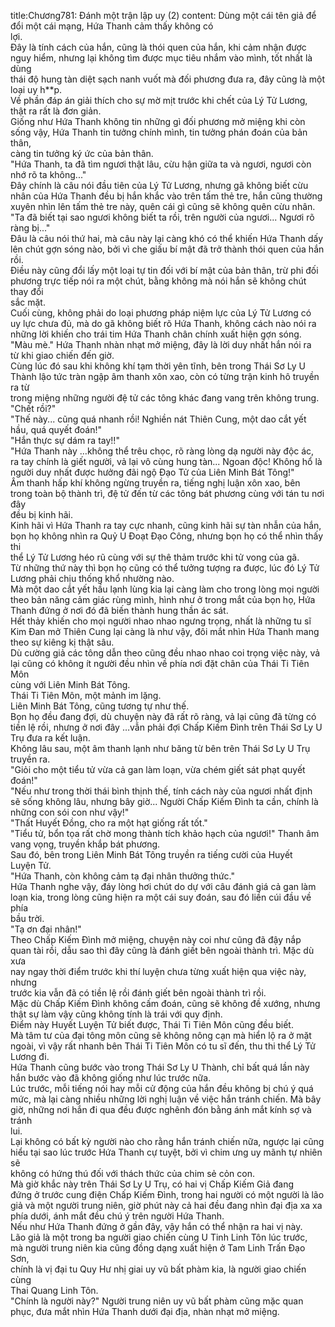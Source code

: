 title:Chương781: Đánh một trận lập uy (2)
content:
Dùng một cái tên giả để đổi một cái mạng, Hứa Thanh cảm thấy không có<br>lợi.<br>Đây là tính cách của hắn, cũng là thói quen của hắn, khi cảm nhận được<br>nguy hiểm, nhưng lại không tìm được mục tiêu nhắm vào mình, tốt nhất là dùng<br>thái độ hung tàn diệt sạch nanh vuốt mà đối phương đưa ra, đây cũng là một<br>loại uy h**p.<br>Về phần đáp án giải thích cho sự mờ mịt trước khi chết của Lý Tử Lương,<br>thật ra rất là đơn giản.<br>Giống như Hứa Thanh không tin những gì đối phương mở miệng khi còn<br>sống vậy, Hứa Thanh tin tưởng chính mình, tin tưởng phán đoán của bản thân,<br>càng tin tưởng ký ức của bản thân.<br>"Hứa Thanh, ta đã tìm ngươi thật lâu, cừu hận giữa ta và ngươi, ngươi còn<br>nhớ rõ ta không..."<br>Đây chính là câu nói đầu tiên của Lý Tử Lương, nhưng gã không biết cừu<br>nhân của Hứa Thanh đều bị hắn khắc vào trên tấm thẻ tre, hắn cũng thường<br>xuyên nhìn lên tấm thẻ tre này, quên cái gì cũng sẽ không quên cừu nhân.<br>"Ta đã biết tại sao ngươi không biết ta rồi, trên người của ngươi... Ngươi rõ<br>ràng bị..."<br>Đâu là câu nói thứ hai, mà câu này lại càng khó có thể khiến Hứa Thanh dấy<br>lên chút gợn sóng nào, bởi vì che giấu bí mật đã trở thành thói quen của hắn rồi.<br>Điều này cũng đổi lấy một loại tự tin đối với bí mật của bản thân, trừ phi đối<br>phương trực tiếp nói ra một chút, bằng không mà nói hắn sẽ không chút thay đổi<br>sắc mặt.<br>Cuối cùng, không phải do loại phương pháp niệm lực của Lý Tử Lương có<br>uy lực chưa đủ, mà do gã không biết rõ Hứa Thanh, không cách nào nói ra<br>những lời khiến cho trái tim Hứa Thanh chân chính xuất hiện gợn sóng.<br>"Màu mè." Hứa Thanh nhàn nhạt mở miệng, đây là lời duy nhất hắn nói ra<br>từ khi giao chiến đến giờ.<br>Cùng lúc đó sau khi không khí tạm thời yên tĩnh, bên trong Thái Sơ Ly U<br>Thành lậo tức tràn ngập âm thanh xôn xao, còn có từng trận kinh hô truyền ra từ<br>trong miệng những người đệ tử các tông khác đang vang trên không trung.<br>"Chết rồi?"<br>"Thế này... cũng quá nhanh rồi! Nghiền nát Thiên Cung, một dao cắt yết<br>hầu, quá quyết đoán!"<br>"Hắn thực sự dám ra tay!!"<br>"Hứa Thanh này …không thể trêu chọc, rõ ràng lòng dạ người này độc ác,<br>ra tay chính là giết người, vả lại vô cùng hung tàn... Ngoan độc! Không hổ là<br>người duy nhất được hưởng đãi ngộ Đạo Tử của Liên Minh Bát Tông!"<br>Âm thanh hấp khí không ngừng truyền ra, tiếng nghị luận xôn xao, bên<br>trong toàn bộ thành trì, đệ tử đến từ các tông bát phương cùng với tán tu nơi đây<br>đều bị kinh hãi.<br>Kinh hãi vì Hứa Thanh ra tay cực nhanh, cũng kinh hãi sự tàn nhẫn của hắn,<br>bọn họ không nhìn ra Quỷ U Đoạt Đạo Công, nhưng bọn họ có thể nhìn thấy thi<br>thể Lý Tử Lương héo rũ cùng với sự thê thảm trước khi tử vong của gã.<br>Từ những thứ này thì bọn họ cũng có thể tưởng tượng ra được, lúc đó Lý Tử<br>Lương phải chịu thống khổ nhường nào.<br>Mà một dao cắt yết hầu lạnh lùng kia lại càng làm cho trong lòng mọi người<br>theo bản năng cảm giác rùng mình, hình như ở trong mắt của bọn họ, Hứa<br>Thanh đứng ở nơi đó đã biến thành hung thần ác sát.<br>Hết thảy khiến cho mọi người nhao nhao ngưng trọng, nhất là những tu sĩ<br>Kim Đan mở Thiên Cung lại càng là như vậy, đôi mắt nhìn Hứa Thanh mang<br>theo sự kiêng kị thật sâu.<br>Dù cường giả các tông dẫn theo cũng đều nhao nhao coi trọng việc này, vả<br>lại cũng có không ít người đều nhìn về phía nơi đặt chân của Thái Ti Tiên Môn<br>cùng với Liên Minh Bát Tông.<br>Thái Ti Tiên Môn, một mảnh im lặng.<br>Liên Minh Bát Tông, cũng tương tự như thế.<br>Bọn họ đều đang đợi, dù chuyện này đã rất rõ ràng, vả lại cũng đã từng có<br>tiền lệ rồi, nhưng ở nơi đây …vẫn phải đợi Chấp Kiếm Đình trên Thái Sơ Ly U<br>Trụ đưa ra kết luận.<br>Không lâu sau, một âm thanh lạnh như băng từ bên trên Thái Sơ Ly U Trụ<br>truyền ra.<br>"Giỏi cho một tiểu tử vừa cả gan làm loạn, vừa chém giết sát phạt quyết<br>đoán!"<br>"Nếu như trong thời thái bình thịnh thế, tính cách này của ngươi nhất định<br>sẽ sống không lâu, nhưng bây giờ... Người Chấp Kiếm Đình ta cần, chính là<br>những con sói con như vậy!"<br>"Thất Huyết Đồng, cho ra một hạt giống rất tốt."<br>"Tiểu tử, bổn tọa rất chờ mong thành tích khảo hạch của ngươi!" Thanh âm<br>vang vọng, truyền khắp bát phương.<br>Sau đó, bên trong Liên Minh Bát Tông truyền ra tiếng cười của Huyết<br>Luyện Tử.<br>"Hứa Thanh, còn không cảm tạ đại nhân thưởng thức."<br>Hứa Thanh nghe vậy, đáy lòng hơi chút do dự với câu đánh giá cả gan làm<br>loạn kia, trong lòng cũng hiện ra một cái suy đoán, sau đó liền cúi đầu về phía<br>bầu trời.<br>"Tạ ơn đại nhân!"<br>Theo Chấp Kiếm Đình mở miệng, chuyện này coi như cũng đã đậy nắp<br>quan tài rồi, dẫu sao thì đây cũng là đánh giết bên ngoài thành trì. Mặc dù xưa<br>nay ngay thời điểm trước khi thí luyện chưa từng xuất hiện qua việc này, nhưng<br>trước kia vẫn đã có tiền lệ rồi đánh giết bên ngoài thành trì rồi.<br>Mặc dù Chấp Kiếm Đình không cấm đoán, cũng sẽ không đề xướng, nhưng<br>thật sự làm vậy cũng không tính là trái với quy định.<br>Điểm này Huyết Luyện Tử biết được, Thái Ti Tiên Môn cũng đều biết.<br>Mà tâm tư của đại tông môn cũng sẽ không nông cạn mà hiển lộ ra ở mặt<br>ngoài, vì vậy rất nhanh bên Thái Ti Tiên Môn có tu sĩ đến, thu thi thể Lý Tử<br>Lương đi.<br>Hứa Thanh cũng bước vào trong Thái Sơ Ly U Thành, chỉ bất quá lần này<br>hắn bước vào đã không giống như lúc trước nữa.<br>Lúc trước, mỗi tiếng nói hay mỗi cử động của hắn đều không bị chú ý quá<br>mức, mà lại càng nhiều những lời nghị luận về việc hắn tránh chiến. Mà bây<br>giờ, những nơi hắn đi qua đều được nghênh đón bằng ánh mắt kính sợ và tránh<br>lui.<br>Lại không có bất kỳ người nào cho rằng hắn tránh chiến nữa, ngược lại cũng<br>hiểu tại sao lúc trước Hứa Thanh cự tuyệt, bởi vì chim ưng uy mãnh tự nhiên sẽ<br>không có hứng thú đối với thách thức của chim sẻ cỏn con.<br>Mà giờ khắc này trên Thái Sơ Ly U Trụ, có hai vị Chấp Kiếm Giả đang<br>đứng ở trước cung điện Chấp Kiếm Đình, trong hai người có một người là lão<br>giả và một người trung niên, giờ phút này cả hai đều đang nhìn đại địa xa xa<br>phía dưới, ánh mắt đều chú ý trên người Hứa Thanh.<br>Nếu như Hứa Thanh đứng ở gần đây, vậy hắn có thể nhận ra hai vị này.<br>Lão giả là một trong ba người giao chiến cùng U Tinh Linh Tôn lúc trước,<br>mà người trung niên kia cũng đồng dạng xuất hiện ở Tam Linh Trấn Đạo Sơn,<br>chính là vị đại tu Quy Hư nhị giai uy vũ bất phàm kia, là người giao chiến cùng<br>Thai Quang Linh Tôn.<br>"Chính là người này?" Người trung niên uy vũ bất phàm cũng mặc quan<br>phục, đưa mắt nhìn Hứa Thanh dưới đại địa, nhàn nhạt mở miệng.